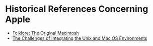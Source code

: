 Historical References Concerning Apple
======================================

* [Folklore: The Original Macintosh](http://www.folklore.org)
* [The Challenges of Integrating the Unix and Mac OS Environments](https://www.usenix.org/legacy/event/usenix2000/invitedtalks/sanchez_html/)
